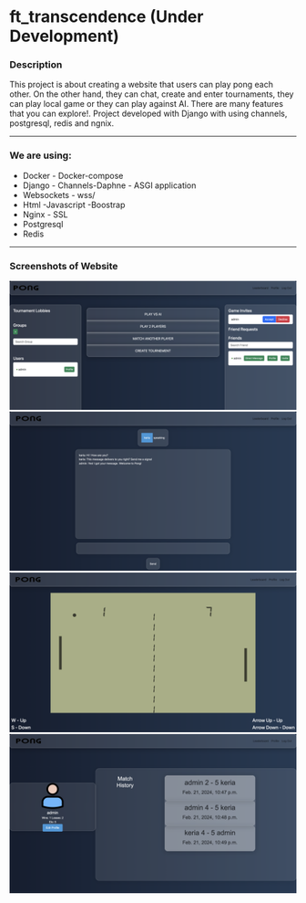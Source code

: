 # ft_transcendence (Under Development)

### Description
This project is about creating a website that users can play pong each other. On the other hand, they can chat, create and enter tournaments, they can play local game or they can play against AI. There are many features that you can explore!. Project developed with Django with using channels, postgresql, redis and ngnix.


***
### We are using:

- Docker - Docker-compose
- Django - Channels-Daphne - ASGI application
- Websockets - wss/
- Html -Javascript -Boostrap
- Nginx - SSL
- Postgresql
- Redis



***
### Screenshots of Website
![pong1](/screenshots/pong1.png)
![pong2](/screenshots/pong2.png)
![pong3](/screenshots/pong3.png)
![pong4](/screenshots/pong4.png)
